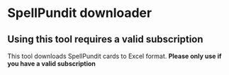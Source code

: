 # SpellPundit downloader

## Using this tool requires a valid subscription

This tool downloads SpellPundit cards to Excel format. **Please only use if you have a valid subscription**
